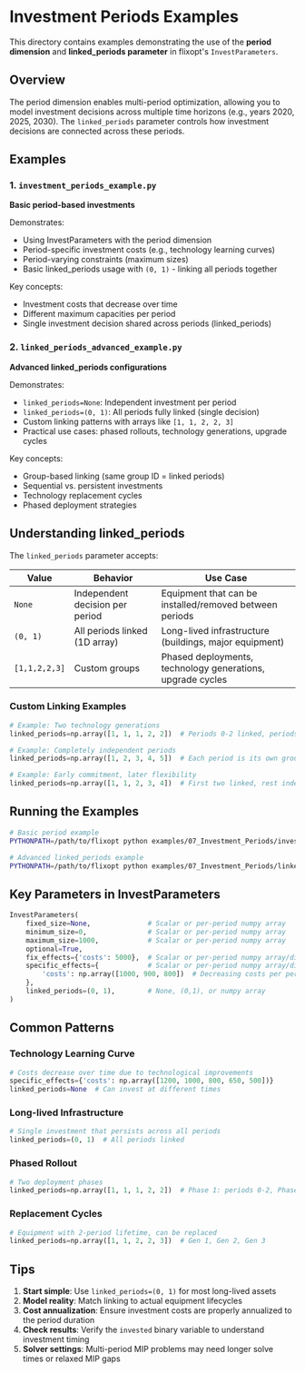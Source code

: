 # Investment Periods Examples

This directory contains examples demonstrating the use of the **period dimension** and **linked_periods parameter** in flixopt's `InvestParameters`.

## Overview

The period dimension enables multi-period optimization, allowing you to model investment decisions across multiple time horizons (e.g., years 2020, 2025, 2030). The `linked_periods` parameter controls how investment decisions are connected across these periods.

## Examples

### 1. `investment_periods_example.py`

**Basic period-based investments**

Demonstrates:
- Using InvestParameters with the period dimension
- Period-specific investment costs (e.g., technology learning curves)
- Period-varying constraints (maximum sizes)
- Basic linked_periods usage with `(0, 1)` - linking all periods together

Key concepts:
- Investment costs that decrease over time
- Different maximum capacities per period
- Single investment decision shared across periods (linked_periods)

### 2. `linked_periods_advanced_example.py`

**Advanced linked_periods configurations**

Demonstrates:
- `linked_periods=None`: Independent investment per period
- `linked_periods=(0, 1)`: All periods fully linked (single decision)
- Custom linking patterns with arrays like `[1, 1, 2, 2, 3]`
- Practical use cases: phased rollouts, technology generations, upgrade cycles

Key concepts:
- Group-based linking (same group ID = linked periods)
- Sequential vs. persistent investments
- Technology replacement cycles
- Phased deployment strategies

## Understanding linked_periods

The `linked_periods` parameter accepts:

| Value | Behavior | Use Case |
|-------|----------|----------|
| `None` | Independent decision per period | Equipment that can be installed/removed between periods |
| `(0, 1)` | All periods linked (1D array) | Long-lived infrastructure (buildings, major equipment) |
| `[1,1,2,2,3]` | Custom groups | Phased deployments, technology generations, upgrade cycles |

### Custom Linking Examples

```python
# Example: Two technology generations
linked_periods=np.array([1, 1, 1, 2, 2])  # Periods 0-2 linked, periods 3-4 linked separately

# Example: Completely independent periods
linked_periods=np.array([1, 2, 3, 4, 5])  # Each period is its own group

# Example: Early commitment, later flexibility
linked_periods=np.array([1, 1, 2, 3, 4])  # First two linked, rest independent
```

## Running the Examples

```bash
# Basic period example
PYTHONPATH=/path/to/flixopt python examples/07_Investment_Periods/investment_periods_example.py

# Advanced linked_periods example
PYTHONPATH=/path/to/flixopt python examples/07_Investment_Periods/linked_periods_advanced_example.py
```

## Key Parameters in InvestParameters

```python
InvestParameters(
    fixed_size=None,              # Scalar or per-period numpy array
    minimum_size=0,               # Scalar or per-period numpy array
    maximum_size=1000,            # Scalar or per-period numpy array
    optional=True,
    fix_effects={'costs': 5000},  # Scalar or per-period numpy array/dict
    specific_effects={            # Scalar or per-period numpy array/dict
        'costs': np.array([1000, 900, 800])  # Decreasing costs per period
    },
    linked_periods=(0, 1),        # None, (0,1), or numpy array
)
```

## Common Patterns

### Technology Learning Curve
```python
# Costs decrease over time due to technological improvements
specific_effects={'costs': np.array([1200, 1000, 800, 650, 500])}
linked_periods=None  # Can invest at different times
```

### Long-lived Infrastructure
```python
# Single investment that persists across all periods
linked_periods=(0, 1)  # All periods linked
```

### Phased Rollout
```python
# Two deployment phases
linked_periods=np.array([1, 1, 1, 2, 2])  # Phase 1: periods 0-2, Phase 2: periods 3-4
```

### Replacement Cycles
```python
# Equipment with 2-period lifetime, can be replaced
linked_periods=np.array([1, 1, 2, 2, 3])  # Gen 1, Gen 2, Gen 3
```

## Tips

1. **Start simple**: Use `linked_periods=(0, 1)` for most long-lived assets
2. **Model reality**: Match linking to actual equipment lifecycles
3. **Cost annualization**: Ensure investment costs are properly annualized to the period duration
4. **Check results**: Verify the `invested` binary variable to understand investment timing
5. **Solver settings**: Multi-period MIP problems may need longer solve times or relaxed MIP gaps
